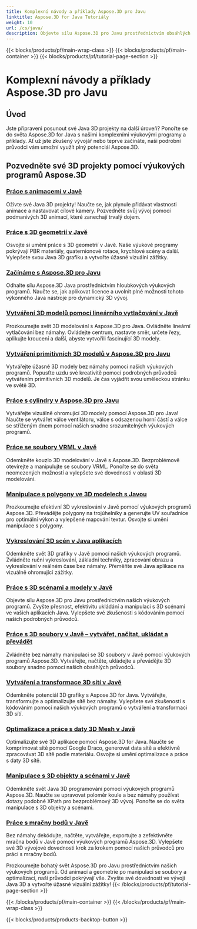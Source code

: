 ```yaml
---
title: Komplexní návody a příklady Aspose.3D pro Javu
linktitle: Aspose.3D for Java Tutoriály
weight: 10
url: /cs/java/
description: Objevte sílu Aspose.3D pro Javu prostřednictvím obsáhlých výukových programů. Pozvedněte své Java 3D projekty pomocí výukových programů o animacích, geometrii, licencování a dalších!
---
```


{{< blocks/products/pf/main-wrap-class >}}
{{< blocks/products/pf/main-container >}}
{{< blocks/products/pf/tutorial-page-section >}}

# Komplexní návody a příklady Aspose.3D pro Javu

## Úvod

Jste připraveni posunout své Java 3D projekty na další úroveň? Ponořte se do světa Aspose.3D for Java s našimi komplexními výukovými programy a příklady. Ať už jste zkušený vývojář nebo teprve začínáte, naši podrobní průvodci vám umožní využít plný potenciál Aspose.3D.

## Pozvedněte své 3D projekty pomocí výukových programů Aspose.3D

### [Práce s animacemi v Javě](./animations/)

Oživte své Java 3D projekty! Naučte se, jak plynule přidávat vlastnosti animace a nastavovat cílové kamery. Pozvedněte svůj vývoj pomocí podmanivých 3D animací, které zanechají trvalý dojem.

### [Práce s 3D geometrií v Javě](./geometry/)

Osvojte si umění práce s 3D geometrií v Javě. Naše výukové programy pokrývají PBR materiály, quaternionové rotace, krychlové scény a další. Vylepšete svou Java 3D grafiku a vytvořte úžasné vizuální zážitky.

### [Začínáme s Aspose.3D pro Javu](./licensing/)

Odhalte sílu Aspose.3D Java prostřednictvím hloubkových výukových programů. Naučte se, jak aplikovat licence a uvolnit plné možnosti tohoto výkonného Java nástroje pro dynamický 3D vývoj.

### [Vytváření 3D modelů pomocí lineárního vytlačování v Javě](./linear-extrusion/)

Prozkoumejte svět 3D modelování s Aspose.3D pro Java. Ovládněte lineární vytlačování bez námahy. Ovládejte centrum, nastavte směr, určete řezy, aplikujte kroucení a další, abyste vytvořili fascinující 3D modely.

### [Vytváření primitivních 3D modelů v Aspose.3D pro Javu](./primitive-3d-models/)

Vytvářejte úžasné 3D modely bez námahy pomocí našich výukových programů. Popusťte uzdu své kreativitě pomocí podrobných průvodců vytvářením primitivních 3D modelů. Je čas vyjádřit svou uměleckou stránku ve světě 3D.

### [Práce s cylindry v Aspose.3D pro Javu](./cylinders/)

Vytvářejte vizuálně ohromující 3D modely pomocí Aspose.3D pro Java! Naučte se vytvářet válce ventilátoru, válce s odsazenou horní částí a válce se střiženým dnem pomocí našich snadno srozumitelných výukových programů.

### [Práce se soubory VRML v Javě](./vrml-files/)

Odemkněte kouzlo 3D modelování v Javě s Aspose.3D. Bezproblémově otevírejte a manipulujte se soubory VRML. Ponořte se do světa neomezených možností a vylepšete své dovednosti v oblasti 3D modelování.

### [Manipulace s polygony ve 3D modelech s Javou](./polygon/)

Prozkoumejte efektivní 3D vykreslování v Javě pomocí výukových programů Aspose.3D. Převádějte polygony na trojúhelníky a generujte UV souřadnice pro optimální výkon a vylepšené mapování textur. Osvojte si umění manipulace s polygony.

### [Vykreslování 3D scén v Java aplikacích](./rendering-3d-scenes/)

Odemkněte svět 3D grafiky v Javě pomocí našich výukových programů. Zvládněte ruční vykreslování, základní techniky, zpracování obrazu a vykreslování v reálném čase bez námahy. Přeměňte své Java aplikace na vizuálně ohromující zážitky.

### [Práce s 3D scénami a modely v Javě](./3d-scenes-and-models/)

Objevte sílu Aspose.3D pro Javu prostřednictvím našich výukových programů. Zvyšte přesnost, efektivitu ukládání a manipulaci s 3D scénami ve vašich aplikacích Java. Vylepšete své zkušenosti s kódováním pomocí našich podrobných průvodců.

### [Práce s 3D soubory v Javě – vytvářet, načítat, ukládat a převádět](./load-and-save/)

Zvládněte bez námahy manipulaci se 3D soubory v Javě pomocí výukových programů Aspose.3D. Vytvářejte, načtěte, ukládejte a převádějte 3D soubory snadno pomocí našich obsáhlých průvodců.

### [Vytváření a transformace 3D sítí v Javě](./transforming-3d-meshes/)

Odemkněte potenciál 3D grafiky s Aspose.3D for Java. Vytvářejte, transformujte a optimalizujte sítě bez námahy. Vylepšete své zkušenosti s kódováním pomocí našich výukových programů o vytváření a transformaci 3D sítí.

### [Optimalizace a práce s daty 3D Mesh v Javě](./3d-mesh-data/)

Optimalizujte své 3D aplikace pomocí Aspose.3D for Java. Naučte se komprimovat sítě pomocí Google Draco, generovat data sítě a efektivně zpracovávat 3D sítě podle materiálu. Osvojte si umění optimalizace a práce s daty 3D sítě.

### [Manipulace s 3D objekty a scénami v Javě](./3d-objects-and-scenes/)

Odemkněte svět Java 3D programování pomocí výukových programů Aspose.3D. Naučte se upravovat poloměr koule a bez námahy používat dotazy podobné XPath pro bezproblémový 3D vývoj. Ponořte se do světa manipulace s 3D objekty a scénami.

### [Práce s mračny bodů v Javě](./point-clouds/)

Bez námahy dekódujte, načtěte, vytvářejte, exportujte a zefektivněte mračna bodů v Javě pomocí výukových programů Aspose.3D. Vylepšete své 3D vývojové dovednosti krok za krokem pomocí našich průvodců pro práci s mračny bodů.

Prozkoumejte bohatý svět Aspose.3D pro Javu prostřednictvím našich výukových programů. Od animací a geometrie po manipulaci se soubory a optimalizaci, naši průvodci pokrývají vše. Zvyšte své dovednosti ve vývoji Java 3D a vytvořte úžasné vizuální zážitky!
{{< /blocks/products/pf/tutorial-page-section >}}

{{< /blocks/products/pf/main-container >}}
{{< /blocks/products/pf/main-wrap-class >}}

{{< blocks/products/products-backtop-button >}}
